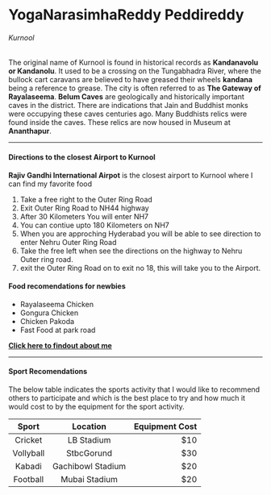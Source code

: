 # YogaNarasimhaReddy Peddireddy
###### Kurnool
The original name of Kurnool is found in historical records as **Kandanavolu or Kandanolu**. It used to be a crossing on the Tungabhadra River, where the bullock cart caravans are believed to have greased their wheels **kandana** being a reference to grease. The city is often referred to as **The Gateway of Rayalaseema**. **Belum Caves** are geologically and historically important caves in the district. There are indications that Jain and Buddhist monks were occupying these caves centuries ago. Many Buddhists relics were found inside the caves. These relics are now housed in Museum at **Ananthapur**.

---

#### Directions to the closest Airport to Kurnool

**Rajiv Gandhi International Airpot** is the closest airport to Kurnool where I can find my favorite food

1. Take a free right to the Outer Ring Road
2. Exit Outer Ring Road to NH44 highway 
3. After 30 Kilometers You will enter NH7 
4. You can contiue upto 180 Kilometers on NH7
5. When you are approching Hyderabad you will be able to see direction to enter Nehru Outer Ring Road
6. Take the free left when see the directions on the highway to Nehru Outer ring road.
7. exit the Outer Ring Road on to exit no 18, this will take you to the Airport.

#### Food recomendations for newbies

* Rayalaseema Chicken
* Gongura Chicken
* Chicken Pakoda
* Fast Food at park road

**[Click here to findout about me](https://github.com/yogi4297/assignment2-Peddireddy/blob/16b0306f3be2b702ef64f9262d4083be6b2cd5be/AboutMe.md)**

---

#### Sport Recomendations

The below table indicates the sports activity that I would like to recommend others to participate and which is the best place to try and how much it would cost to by the equipment for the sport activity.

| Sport | Location | Equipment Cost |
|:-----:|:--------:|---------------:|
|Cricket|LB Stadium|$10|
|Vollyball|StbcGorund|$30|
|Kabadi|Gachibowl Stadium|$20|
|Football|Mubai Stadium|$20|
 
 